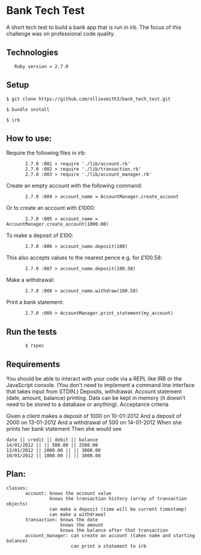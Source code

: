 # Bank Tech Test

A short tech test to build a bank app that is run in irb. The focus of this challenge was on professional code quality.

## Technologies

       Ruby version = 2.7.0

## Setup 
```
$ git clone https://github.com/olliesmith3/bank_tech_test.git

$ bundle install

$ irb
```
## How to use:

Require the following files in irb:
```
       2.7.0 :001 > require './lib/account.rb'
       2.7.0 :002 > require './lib/transaction.rb'
       2.7.0 :003 > require './lib/account_manager.rb'
```
Create an empty account with the following command:
```
       2.7.0 :004 > account_name = AccountManager.create_account
```
Or to create an account with £1000:
```
       2.7.0 :005 > account_name = AccountManager.create_account(1000.00)
```
To make a deposit of £100: 
```
       2.7.0 :006 > account_name.deposit(100)
```
This also accepts values to the nearest pence e.g. for £100.58:
```
       2.7.0 :007 > account_name.deposit(100.58)
```
Make a withdrawal: 
```
       2.7.0 :008 > account_name.withdraw(100.58)
```
Print a bank statement:
```
       2.7.0 :009 > AccountManager.print_statement(my_account)
```
## Run the tests
```
       $ rspec
```
## Requirements

You should be able to interact with your code via a REPL like IRB or the JavaScript console. (You don't need to implement a command line interface that takes input from STDIN.)
Deposits, withdrawal.
Account statement (date, amount, balance) printing.
Data can be kept in memory (it doesn't need to be stored to a database or anything).
Acceptance criteria

Given a client makes a deposit of 1000 on 10-01-2012
And a deposit of 2000 on 13-01-2012
And a withdrawal of 500 on 14-01-2012
When she prints her bank statement
Then she would see
```
date || credit || debit || balance
14/01/2012 || || 500.00 || 2500.00
13/01/2012 || 2000.00 || || 3000.00
10/01/2012 || 1000.00 || || 1000.00
```
## Plan:
```
classes: 
       account: knows the account value
                knows the transaction history (array of transaction objects)
                can make a deposit (time will be current timestamp)
                can make a withdrawal
       transaction: knows the date
                    knows the amount  
                    knows the balance after that transaction  
       account_manager: can create an account (takes name and starting balance)
                        can print a statement to irb
```

